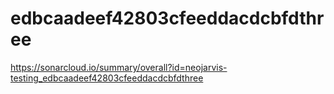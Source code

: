 # edbcaadeef42803cfeeddacdcbfdthree
https://sonarcloud.io/summary/overall?id=neojarvis-testing_edbcaadeef42803cfeeddacdcbfdthree
